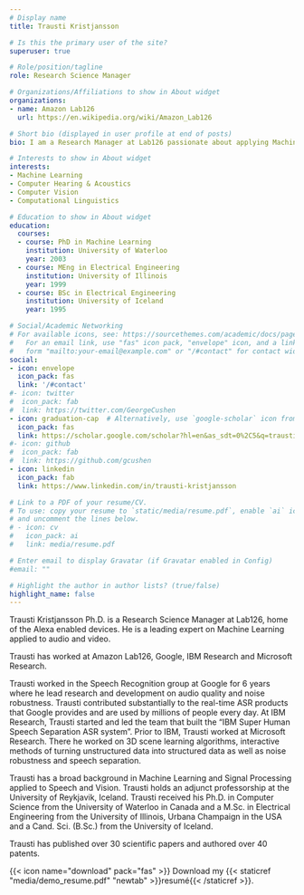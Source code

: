 ```yaml
---
# Display name
title: Trausti Kristjansson

# Is this the primary user of the site?
superuser: true

# Role/position/tagline
role: Research Science Manager

# Organizations/Affiliations to show in About widget
organizations:
- name: Amazon Lab126
  url: https://en.wikipedia.org/wiki/Amazon_Lab126

# Short bio (displayed in user profile at end of posts)
bio: I am a Research Manager at Lab126 passionate about applying Machine Learning to improve the Customer Experience.

# Interests to show in About widget
interests:
- Machine Learning
- Computer Hearing & Acoustics
- Computer Vision
- Computational Linguistics

# Education to show in About widget
education:
  courses:
  - course: PhD in Machine Learning
    institution: University of Waterloo
    year: 2003
  - course: MEng in Electrical Engineering
    institution: University of Illinois
    year: 1999
  - course: BSc in Electrical Engineering
    institution: University of Iceland
    year: 1995

# Social/Academic Networking
# For available icons, see: https://sourcethemes.com/academic/docs/page-builder/#icons
#   For an email link, use "fas" icon pack, "envelope" icon, and a link in the
#   form "mailto:your-email@example.com" or "/#contact" for contact widget.
social:
- icon: envelope
  icon_pack: fas
  link: '/#contact'
#- icon: twitter
#  icon_pack: fab
#  link: https://twitter.com/GeorgeCushen
- icon: graduation-cap  # Alternatively, use `google-scholar` icon from `ai` icon pack
  icon_pack: fas
  link: https://scholar.google.com/scholar?hl=en&as_sdt=0%2C5&q=trausti+kristjansson&oq=trausti+
#- icon: github
#  icon_pack: fab
#  link: https://github.com/gcushen
- icon: linkedin
  icon_pack: fab
  link: https://www.linkedin.com/in/trausti-kristjansson

# Link to a PDF of your resume/CV.
# To use: copy your resume to `static/media/resume.pdf`, enable `ai` icons in `params.toml`, 
# and uncomment the lines below.
# - icon: cv
#   icon_pack: ai
#   link: media/resume.pdf

# Enter email to display Gravatar (if Gravatar enabled in Config)
#email: ""

# Highlight the author in author lists? (true/false)
highlight_name: false
---
```


Trausti Kristjansson Ph.D. is a Research Science Manager at Lab126, home of the Alexa enabled devices. He is a leading expert on Machine Learning applied to audio and video.

Trausti has worked at Amazon Lab126, Google, IBM Research and Microsoft Research.

Trausti worked in the Speech Recognition group at Google for 6 years where he lead research and development on audio quality and noise robustness. Trausti contributed substantially to the real-time ASR products that Google provides and are used by millions of people every day. At IBM Research, Trausti started and led the team that built the “IBM Super Human Speech Separation ASR system”. Prior to IBM, Trausti worked at Microsoft Research. There he worked on 3D scene learning algorithms, interactive methods of turning unstructured data into structured data as well as noise robustness and speech separation.

Trausti has a broad background in Machine Learning and Signal Processing applied to Speech and Vision. Trausti holds an adjunct professorship at the University of Reykjavik, Iceland. Trausti received his Ph.D. in Computer Science from the University of Waterloo in Canada and a M.Sc. in Electrical Engineering from the University of Illinois, Urbana Champaign in the USA and a Cand. Sci. (B.Sc.) from the University of Iceland.

Trausti has published over 30 scientific papers and authored over 40 patents.

{{< icon name="download" pack="fas" >}} Download my {{< staticref "media/demo_resume.pdf" "newtab" >}}resumé{{< /staticref >}}.
